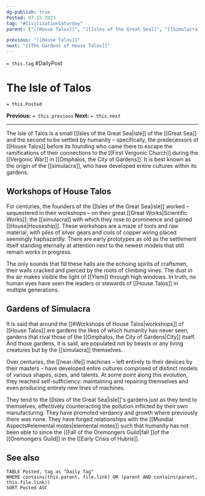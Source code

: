 ```yaml
---
dg-publish: true
Posted: 07.15.2023
tag: "#CivilizationSaturday"
parent: ["[[House Talos]]", "[[Isles of the Great Sea]]", "[[Simulacra]]"]

previous: "[[House Talos]]"
next: "[[The Gardens of House Talos]]"
---
```

`= this.tag` #DailyPost 
# The Isle of Talos
`= this.Posted`

**Previous:** `= this.previous`
**Next:** `= this.next`

---

The Isle of Talos is a small [[Isles of the Great Sea|isle]] of the [[Great Sea]] and the second to be settled by humanity – specifically, the predecessors of [[House Talos]] before its founding who came there to escape the ramifications of their connections to the [[First Vergonic Church]] during the [[Vergonic War]] in [[Omphalos, the City of Gardens]]. It is best known as the origin of the [[simulacra]], who have developed entire cultures within its gardens.

## Workshops of House Talos

For centuries, the founders of the [[Isles of the Great Sea|isle]] worked – sequestered in their workshops – on their great [[Great Works|Scientific Works]]: the [[simulacra]] with which they rose to prominence and gained [[House|Houseship]]. These workshops are a maze of tools and raw material, with piles of silver gears and coils of copper wiring placed seemingly haphazardly. There are early prototypes as old as the settlement itself standing eternally at attention next to the newest models that still remain works in progress.

The only sounds that fill these halls are the echoing spirits of craftsmen, their walls cracked and pierced by the roots of climbing vines. The dust in the air makes visible the light of [[Ylem]] through high windows. In truth, no human eyes have seen the leaders or stewards of [[House Talos]] in multiple generations.

## Gardens of Simulacra

It is said that around the [[#Workshops of House Talos|workshops]] of [[House Talos]] are gardens the likes of which humanity has never seen, gardens that rival those of the [[Omphalos, the City of Gardens|City]] itself. And those gardens, it is said, are populated not by beasts or any living creatures but by the [[simulacra]] themselves.

Over centuries, the [[near-life]] machines – left entirely to their devices by their masters – have developed entire cultures comprised of distinct models of various shapes, sizes, and talents. At some point along this evolution, they reached self-sufficiency: maintaining and repairing themselves and even producing entirely new lines of machines.

They tend to the [[Isles of the Great Sea|isle]]'s gardens just as they tend to themselves, effectively counteracting the pollution inflicted by their own manufacturing. They have promoted verdancy and growth where previously there was none. They have forged relationships with the [[Mundial Aspects#elemental motes|elemental motes]] such that humanity has not been able to since the [[Fall of the Oremongers Guild|fall ]]of the [[Oremongers Guild]] in the [[Early Crisis of Hubris]].

## See also
```dataview
TABLE Posted, tag as "Daily Tag"
WHERE contains(this.parent, file.link) OR (parent AND contains(parent, this.file.link))
SORT Posted ASC
```